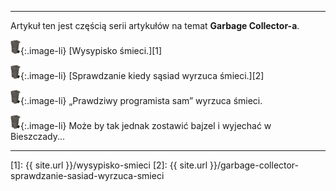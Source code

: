 ----
Artykuł ten jest częścią serii artykułów na temat **Garbage Collector-a**.
 
![Wysypisko śmieci.][trash]{:.image-li} [Wysypisko śmieci.][1]

![Sprawdzanie kiedy sąsiad wyrzuca śmieci.][trash]{:.image-li} [Sprawdzanie kiedy sąsiad wyrzuca śmieci.][2]

![&#8222;Prawdziwy programista sam&#8221; wyrzuca śmieci.][trash]{:.image-li} &#8222;Prawdziwy programista sam&#8221; wyrzuca śmieci.

![Może by tak jednak zostawić bajzel i wyjechać w Bieszczady.][trash]{:.image-li} Może by tak jednak zostawić bajzel i wyjechać w Bieszczady...

----

[1]: {{ site.url }}/wysypisko-smieci
[2]: {{ site.url }}/garbage-collector-sprawdzanie-sasiad-wyrzuca-smieci

[trash]: /assets/images/common/trash.png